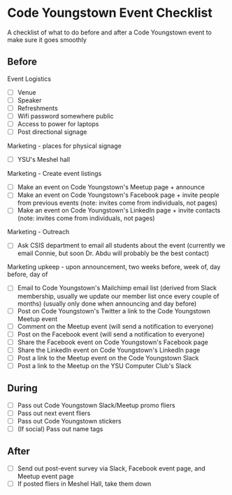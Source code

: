 # Code Youngstown Event Checklist

A checklist of what to do before and after a Code Youngstown event to make sure it goes smoothly

## Before

Event Logistics

- [ ] Venue
- [ ] Speaker
- [ ] Refreshments
- [ ] Wifi password somewhere public
- [ ] Access to power for laptops
- [ ] Post directional signage

Marketing - places for physical signage

- [ ] YSU's Meshel hall

Marketing - Create event listings

- [ ] Make an event on Code Youngstown's Meetup page + announce
- [ ] Make an event on Code Youngstown's Facebook page + invite people from previous events (note: invites come from individuals, not pages)
- [ ] Make an event on Code Youngstown's LinkedIn page + invite contacts (note: invites come from individuals, not pages)

Marketing - Outreach

- [ ] Ask CSIS department to email all students about the event (currently we email Connie, but soon Dr. Abdu will probably be the best contact)

Marketing upkeep - upon announcement, two weeks before, week of, day before, day of

- [ ] Email to Code Youngstown's Mailchimp email list (derived from Slack membership, usually we update our member list once every couple of months) (usually only done when announcing and day before)
- [ ] Post on Code Youngstown's Twitter a link to the Code Youngstown Meetup event
- [ ] Comment on the Meetup event (will send a notification to everyone)
- [ ] Post on the Facebook event (will send a notification to everyone)
- [ ] Share the Facebook event on Code Youngstown's Facebook page
- [ ] Share the LinkedIn event on Code Youngstown's LinkedIn page
- [ ] Post a link to the Meetup event on the Code Youngstown Slack
- [ ] Post a link to the Meetup on the YSU Computer Club's Slack

## During

- [ ] Pass out Code Youngstown Slack/Meetup promo fliers
- [ ] Pass out next event fliers
- [ ] Pass out Code Youngstown stickers
- [ ] (If social) Pass out name tags

## After

- [ ] Send out post-event survey via Slack, Facebook event page, and Meetup event page
- [ ] If posted fliers in Meshel Hall, take them down
